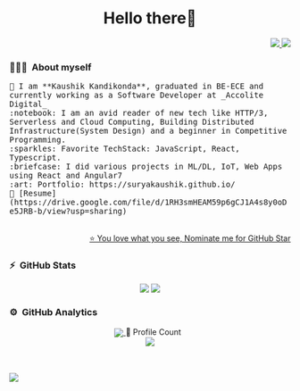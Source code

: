 <h1 align="center">Hello there👋 </h1>
<p align="right">
    <a href="https://www.linkedin.com/surya-kaushik/">
        <img src="https://img.shields.io/badge/-Surya%20Kaushik-blue?style=flat-square&logo=Linkedin&logoColor=white"/>
    </a>
    <a href="mailto:klsskaushik718@gmail.com">
        <img src="https://img.shields.io/badge/-klsskaushik718@gmail.com-c14438?style=flat-square&logo=Gmail&logoColor=white"/>
    </a>
</p>

<!--ABOUT ME CODE-->
### 👨🏻‍💻 &nbsp;**About myself**<br>
<samp>
🌱 I am **Kaushik Kandikonda**, graduated in BE-ECE and currently working as a Software Developer at _Accolite Digital_<br>
:notebook: I am an avid reader of new tech like HTTP/3, Serverless and Cloud Computing, Building Distributed Infrastructure(System Design) and a beginner in Competitive Programming.<br>
:sparkles: Favorite TechStack: JavaScript, React, Typescript. <br>
:briefcase: I did various projects in ML/DL, IoT, Web Apps using React and Angular7<br>
:art: Portfolio: https://suryakaushik.github.io/<br>
📝 [Resume](https://drive.google.com/file/d/1RH3smHEAM59p6gCJ1A4s8y0oDe5JRB-b/view?usp=sharing) <br>
</samp>

<br>
<!--NOMINATION FOR STAR GIT LINK CODE-->
<p align="right"><a href="https://stars.github.com/nominate/">⭐ You love what you see, Nominate me for GitHub Star</a></p>

<!-- <img align="left" src="https://github-readme-stats.vercel.app/api?username=suryakaushik&show_icons=true&theme=radical" alt="SuryaKaushik" /> -->
### :zap:  &nbsp;GitHub Stats
<p align="center">
    <!-- GITHUB STATISTICS -->
    <a> <img src="https://github-readme-stats.vercel.app/api?username=suryakaushik&show_icons=true&hide_border=false&align=center&theme=algolia&langs_count=8"/> </a>
    <!--  TOP LANGUAGES STATISTICS -->
    <a> <img src="https://github-readme-stats.vercel.app/api/top-langs/?username=suryakaushik&theme=algolia&include_all_commits=true&count_private=true&show_icons=true&hide_border=false&align=right&width=40%25"/> </a>
</p>

### ⚙️ &nbsp;GitHub Analytics
<p align="center">
    <!--  CONTRIBUTION AND STREAK BLOCK -->
    <a href="https://git.io/streak-stats">
        <img align="center" src="https://github-readme-streak-stats.herokuapp.com/?user=suryakaushik&currStreakNum=2FD3EB&fire=pink&sideLabels=F00&theme=nightowl&align=center"/>
    </a>
    <!--  PROFILE VIEWS -->
    <!-- <a align="right">
        📶 Profile Count &nbsp; <br>
    </a> -->
    📶 Profile Count &nbsp; <br>
    <img align="center" src="https://profile-counter.glitch.me/suryakaushik/count.svg?align=right"/>
</p>
<br><br>
<!-- ACTIVITY GRAPH TRACKER -->
<a>
    <img src="https://activity-graph.herokuapp.com/graph?username=suryakaushik&theme=react-dark&align=center"/>
</a>

<!-- ![My github stats](https://github-readme-stats.vercel.app/api?username=suryakaushik&show_icons=true&title_color=fff&icon_color=79ff97&text_color=9f9f9f&bg_color=151515&count_private=true&width=40%&align=left)
<center><img src="https://logimp.files.wordpress.com/2019/01/viral-p-1.gif?w=736&zoom=2" align="right" width="30%"></center>
 -->
